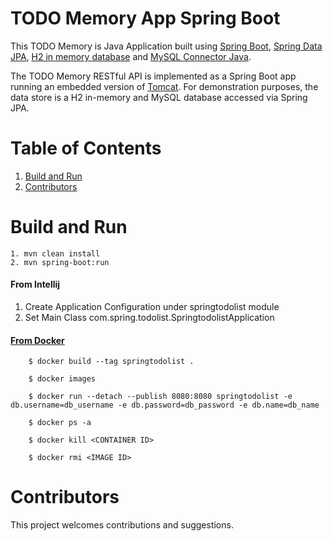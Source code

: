 # TODO Memory App Spring Boot

This TODO Memory is Java Application
built using [Spring Boot](https://spring.io/projects/spring-boot), 
[Spring Data JPA](https://spring.io/projects/spring-data-jpa), 
[H2 in memory database](https://www.h2database.com/html/main.html) and [MySQL Connector Java](https://dev.mysql.com/doc/connector-j/8.0/en/connector-j-installing-maven.html).

The TODO Memory RESTful API is implemented as a Spring Boot app running an embedded version of [Tomcat](http://tomcat.apache.org/). For demonstration purposes, the data store is a H2 in-memory and MySQL database accessed via Spring JPA.

# Table of Contents
1. [Build and Run](#build-and-run)
2. [Contributors](#contributors)

# Build and Run
    1. mvn clean install
    2. mvn spring-boot:run
    
 #### From Intellij
 1. Create Application Configuration under springtodolist module
 2. Set Main Class
 	  com.spring.todolist.SpringtodolistApplication
 	
  #### [From Docker](https://docs.docker.com/language/java/build-images/)
        $ docker build --tag springtodolist .
         
        $ docker images
        
        $ docker run --detach --publish 8080:8080 springtodolist -e db.username=db_username -e db.password=db_password -e db.name=db_name
        
        $ docker ps -a
        
        $ docker kill <CONTAINER ID>
        
        $ docker rmi <IMAGE ID>
        
 # Contributors
   This project welcomes contributions and suggestions. 	      